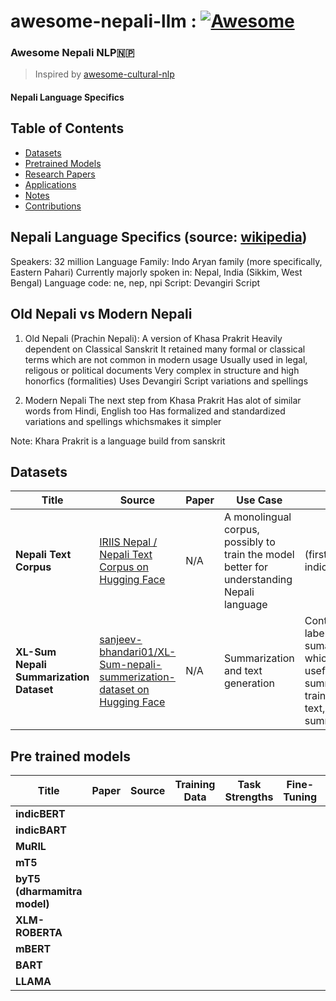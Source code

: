 # awesome-nepali-llm : [![Awesome](https://awesome.re/badge-flat.svg)](https://awesome.re)

### Awesome Nepali NLP🇳🇵

> Inspired by [awesome-cultural-nlp](https://github.com/simran-khanuja/awesome-cultural-nlp) 

#### Nepali Language Specifics

## Table of Contents
- [Datasets](#datasets)
- [Pretrained Models](#pretrained-models)
- [Research Papers](#research-papers)
- [Applications](#applications)
- [Notes](#applications)
- [Contributions](#contributions)

## Nepali Language Specifics (source: [wikipedia](https://en.wikipedia.org/wiki/Nepali_language))
Speakers: 32 million
Language Family: Indo Aryan family (more specifically, Eastern Pahari)
Currently majorly spoken in: Nepal, India (Sikkim, West Bengal)
Language code: ne, nep, npi
Script: Devangiri Script

## Old Nepali vs Modern Nepali
1. Old Nepali (Prachin Nepali):
A version of Khasa Prakrit
Heavily dependent on Classical Sanskrit
It retained many formal or classical terms which are not common in modern usage
Usually used in legal, religous or political documents
Very complex in structure and high honorfics (formalities)
Uses Devangiri Script variations and spellings

3. Modern Nepali
The next step from Khasa Prakrit
Has alot of similar words from Hindi, English too
Has formalized and standardized variations and spellings whichsmakes it simpler

Note: Khara Prakrit is a language build from sanskrit
## Datasets

| Title | Source | Paper | Use Case | Notes | Size |
|-------|--------|-------|------|----------|-------|
| **Nepali Text Corpus** | [IRIIS Nepal / Nepali Text Corpus on Hugging Face](https://huggingface.co/datasets/IRIISNEPAL/Nepali-Text-Corpus) | N/A | A monolingual corpus, possibly to train the model better for understanding Nepali language| (first step for indic models)| 6.4 million articles |
| **XL-Sum Nepali Summarization Dataset** | [sanjeev-bhandari01/XL-Sum-nepali-summerization-dataset on Hugging Face](https://huggingface.co/datasets/sanjeev-bhandari01/XLSum-nepali-summerization-dataset) | N/A   | Summarization and text generation          | Contains labeled sumamry data which is useful for summarization training (title, text, summary) | 7,258 rows |

## Pre trained models

| Title | Paper | Source | Training Data | Task Strengths | Fine-Tuning |  Limitations | Size | Availability | Notes 
|-------|--------|-------|------|----------|-------| -------| -------| -------| -------| 
| **indicBERT** | |  | | | | ||||
| **indicBART** | |  | | | |||||
| **MuRIL** | |  | | | |||||
| **mT5** | |  | | | |||||
| **byT5 (dharmamitra model)** | |  | | | |||||
| **XLM-ROBERTA** | |  | | | |||||
| **mBERT** | |  | | | |||||
| **BART** | |  | | | |||||
| **LLAMA** | |  | | | |||||
